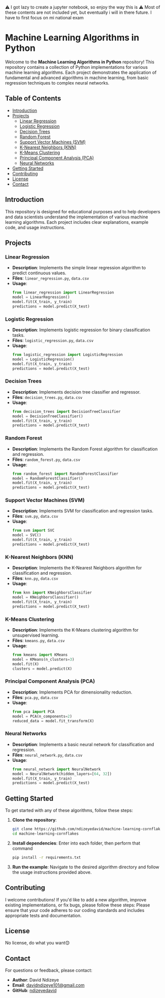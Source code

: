 ⚠️ I got lazy to create a jupyter notebook, so enjoy the way this is
⚠️ Most of these contents are not included yet, but eventually i will in there future.
    I have to first focus on mi national exam


# Machine Learning Algorithms in Python

Welcome to the **Machine Learning Algorithms in Python** repository! This repository contains a collection of Python implementations for various machine learning algorithms. Each project demonstrates the application of fundamental and advanced algorithms in machine learning, from basic regression techniques to complex neural networks.

## Table of Contents

- [Introduction](#introduction)
- [Projects](#projects)
  - [Linear Regression](#linear-regression)
  - [Logistic Regression](#logistic-regression)
  - [Decision Trees](#decision-trees)
  - [Random Forest](#random-forest)
  - [Support Vector Machines (SVM)](#support-vector-machines-svm)
  - [K-Nearest Neighbors (KNN)](#k-nearest-neighbors-knn)
  - [K-Means Clustering](#k-means-clustering)
  - [Principal Component Analysis (PCA)](#principal-component-analysis-pca)
  - [Neural Networks](#neural-networks)
- [Getting Started](#getting-started)
- [Contributing](#contributing)
- [License](#license)
- [Contact](#contact)

## Introduction

This repository is designed for educational purposes and to help developers and data scientists understand the implementation of various machine learning algorithms. Each project includes clear explanations, example code, and usage instructions.

## Projects

### Linear Regression

- **Description**: Implements the simple linear regression algorithm to predict continuous values.
- **Files**: `linear_regression.py`, `data.csv`
- **Usage**: 
  ```python
  from linear_regression import LinearRegression
  model = LinearRegression()
  model.fit(X_train, y_train)
  predictions = model.predict(X_test)
  ```

### Logistic Regression

- **Description**: Implements logistic regression for binary classification tasks.
- **Files**: `logistic_regression.py`, `data.csv`
- **Usage**: 
  ```python
  from logistic_regression import LogisticRegression
  model = LogisticRegression()
  model.fit(X_train, y_train)
  predictions = model.predict(X_test)
  ```

### Decision Trees

- **Description**: Implements decision tree classifier and regressor.
- **Files**: `decision_trees.py`, `data.csv`
- **Usage**: 
  ```python
  from decision_trees import DecisionTreeClassifier
  model = DecisionTreeClassifier()
  model.fit(X_train, y_train)
  predictions = model.predict(X_test)
  ```

### Random Forest

- **Description**: Implements the Random Forest algorithm for classification and regression.
- **Files**: `random_forest.py`, `data.csv`
- **Usage**: 
  ```python
  from random_forest import RandomForestClassifier
  model = RandomForestClassifier()
  model.fit(X_train, y_train)
  predictions = model.predict(X_test)
  ```

### Support Vector Machines (SVM)

- **Description**: Implements SVM for classification and regression tasks.
- **Files**: `svm.py`, `data.csv`
- **Usage**: 
  ```python
  from svm import SVC
  model = SVC()
  model.fit(X_train, y_train)
  predictions = model.predict(X_test)
  ```

### K-Nearest Neighbors (KNN)

- **Description**: Implements the K-Nearest Neighbors algorithm for classification and regression.
- **Files**: `knn.py`, `data.csv`
- **Usage**: 
  ```python
  from knn import KNeighborsClassifier
  model = KNeighborsClassifier()
  model.fit(X_train, y_train)
  predictions = model.predict(X_test)
  ```

### K-Means Clustering

- **Description**: Implements the K-Means clustering algorithm for unsupervised learning.
- **Files**: `kmeans.py`, `data.csv`
- **Usage**: 
  ```python
  from kmeans import KMeans
  model = KMeans(n_clusters=3)
  model.fit(X)
  clusters = model.predict(X)
  ```

### Principal Component Analysis (PCA)

- **Description**: Implements PCA for dimensionality reduction.
- **Files**: `pca.py`, `data.csv`
- **Usage**: 
  ```python
  from pca import PCA
  model = PCA(n_components=2)
  reduced_data = model.fit_transform(X)
  ```

### Neural Networks

- **Description**: Implements a basic neural network for classification and regression.
- **Files**: `neural_network.py`, `data.csv`
- **Usage**: 
  ```python
  from neural_network import NeuralNetwork
  model = NeuralNetwork(hidden_layers=[64, 32])
  model.fit(X_train, y_train)
  predictions = model.predict(X_test)
  ```

## Getting Started

To get started with any of these algorithms, follow these steps:

1. **Clone the repository**:
   ```bash
   git clone https://github.com/ndizeyedavid/machine-learning-cornflakes.git
   cd machine-learning-cornflakes
   ```

2. **Install dependencies**: Enter into each folder, then perform that command
   ```bash
   pip install -r requirements.txt
   ```

3. **Run the example**:
   Navigate to the desired algorithm directory and follow the usage instructions provided above.

## Contributing

I welcome contributions! If you'd like to add a new algorithm, improve existing implementations, or fix bugs, please follow these steps:
Please ensure that your code adheres to our coding standards and includes appropriate tests and documentation.

## License

No license, do what you want😊

## Contact

For questions or feedback, please contact:

- **Author**: David Ndizeye
- **Email**: davidndizeye101@gmail.com
- **GitHub**: [ndizeyedavid](https://github.com/ndizeyedavid)